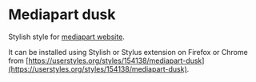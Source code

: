 # Mediapart dusk
Stylish style for [mediapart website](https://www.mediapart.fr).

It can be installed using Stylish or Stylus extension on Firefox or Chrome from [https://userstyles.org/styles/154138/mediapart-dusk](https://userstyles.org/styles/154138/mediapart-dusk).
